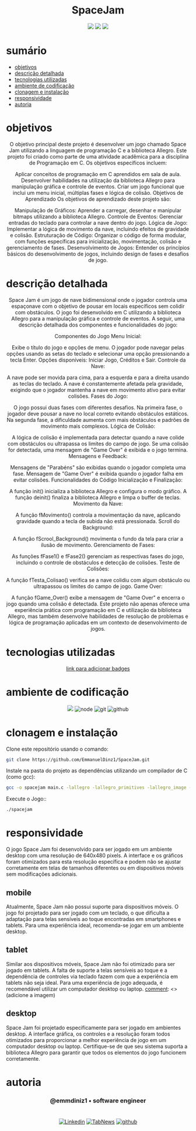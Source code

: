<h1 align="center"> SpaceJam </h1>

[comment]: <> (Adicione o seu usuário  e o nome do repositório)

<p align="center">
  <image
  src="https://img.shields.io/github/languages/count/EmmanuelDinz1/SpaceJam"
  />
  <image
  src="https://img.shields.io/github/languages/top/EmmanuelDinz1/SpaceJam"
  />
  <image
  src="https://img.shields.io/github/last-commit/EmmanuelDinz1/SpaceJam"
  />

</p>

# sumário 

- [objetivos](#id01)
- [descrição detalhada](#id01.01)
- [tecnologias utilizadas](#id02)
- [ambiente de codificação](#id03)
- [clonagem e instalação](#id04)
- [responsividade](#id06)
- [autoria](#id07)



# objetivos <a name="id01"></a>

<div  align='center'> 
  
O objetivo principal deste projeto é desenvolver um jogo chamado Space Jam utilizando a linguagem de programação C e a biblioteca Allegro. Este projeto foi criado como parte de uma atividade acadêmica para a disciplina de Programação em C. Os objetivos específicos incluem:

Aplicar conceitos de programação em C aprendidos em sala de aula.
Desenvolver habilidades na utilização da biblioteca Allegro para manipulação gráfica e controle de eventos.
Criar um jogo funcional que inclui um menu inicial, múltiplas fases e lógica de colisão.
Objetivos de Aprendizado
Os objetivos de aprendizado deste projeto são:

Manipulação de Gráficos: Aprender a carregar, desenhar e manipular bitmaps utilizando a biblioteca Allegro.
Controle de Eventos: Gerenciar entradas do teclado para controlar a nave dentro do jogo.
Lógica de Jogo: Implementar a lógica de movimento da nave, incluindo efeitos de gravidade e colisão.
Estruturação de Código: Organizar o código de forma modular, com funções específicas para inicialização, movimentação, colisão e gerenciamento de fases.
Desenvolvimento de Jogos: Entender os princípios básicos do desenvolvimento de jogos, incluindo design de fases e desafios de jogo.

</div>


# descrição detalhada <a name="id01.01"></a>

<div  align='center'> 
  Space Jam é um jogo de nave bidimensional onde o jogador controla uma espaçonave com o objetivo de pousar em locais específicos sem colidir com obstáculos. O jogo foi desenvolvido em C utilizando a biblioteca Allegro para a manipulação gráfica e controle de eventos. A seguir, uma descrição detalhada dos componentes e funcionalidades do jogo:

Componentes do Jogo
Menu Inicial:

Exibe o título do jogo e opções de menu.
O jogador pode navegar pelas opções usando as setas do teclado e selecionar uma opção pressionando a tecla Enter.
Opções disponíveis: Iniciar Jogo, Créditos e Sair.
Controle da Nave:

A nave pode ser movida para cima, para a esquerda e para a direita usando as teclas do teclado.
A nave é constantemente afetada pela gravidade, exigindo que o jogador mantenha a nave em movimento ativo para evitar colisões.
Fases do Jogo:

O jogo possui duas fases com diferentes desafios.
Na primeira fase, o jogador deve pousar a nave no local correto evitando obstáculos estáticos.
Na segunda fase, a dificuldade aumenta com mais obstáculos e padrões de movimento mais complexos.
Lógica de Colisão:

A lógica de colisão é implementada para detectar quando a nave colide com obstáculos ou ultrapassa os limites do campo de jogo.
Se uma colisão for detectada, uma mensagem de "Game Over" é exibida e o jogo termina.
Mensagens e Feedback:

Mensagens de "Parabéns" são exibidas quando o jogador completa uma fase.
Mensagem de "Game Over" é exibida quando o jogador falha em evitar colisões.
Funcionalidades do Código
Inicialização e Finalização:

A função init() inicializa a biblioteca Allegro e configura o modo gráfico.
A função deinit() finaliza a biblioteca Allegro e limpa o buffer de teclas.
Movimento da Nave:

A função fMovimento() controla a movimentação da nave, aplicando gravidade quando a tecla de subida não está pressionada.
Scroll do Background:

A função fScrool_Background() movimenta o fundo da tela para criar a ilusão de movimento.
Gerenciamento de Fases:

As funções fFase1() e fFase2() gerenciam as respectivas fases do jogo, incluindo o controle de obstáculos e detecção de colisões.
Teste de Colisões:

A função fTesta_Colisao() verifica se a nave colidiu com algum obstáculo ou ultrapassou os limites do campo de jogo.
Game Over:

A função fGame_Over() exibe a mensagem de "Game Over" e encerra o jogo quando uma colisão é detectada.
Este projeto não apenas oferece uma experiência prática com programação em C e utilização da biblioteca Allegro, mas também desenvolve habilidades de resolução de problemas e lógica de programação aplicadas em um contexto de desenvolvimento de jogos.
</div>


# tecnologias utilizadas <a name="id02"></a>

<div  align='center'> 

 <a href='https://dev.to/envoy_/150-badges-for-github-pnk'>  link para adicionar badges </a> 


</div>

# ambiente de codificação <a name="id03"></a>

<div  align='center'> 

![](https://img.shields.io/badge/VSCode-0D1117?style=for-the-badge&logo=visual%20studio%20code&logoColor=blue)
![node](https://img.shields.io/badge/Nodejs-0D1117?style=for-the-badge&logo=node.js&logoColor=green)
![git](https://img.shields.io/badge/GIT-0D1117?style=for-the-badge&logo=git&logoColor=red)
![github](https://img.shields.io/badge/Github-0D1117?style=for-the-badge&logo=github&logoColor=fff)
</div>


# clonagem e instalação <a name="id04"></a>

Clone este repositório usando o comando:

```bash
git clone https://github.com/EmmanuelDinz1/SpaceJam.git
```

Instale na pasta do projeto as dependências utilizando um compilador de C (como gcc):

```bash
gcc -o spacejam main.c -lallegro -lallegro_primitives -lallegro_image -lallegro_font 
```
Execute o Jogo::

```bash
./spacejam
```

# responsividade  <a name="id06"></a>

O jogo Space Jam foi desenvolvido para ser jogado em um ambiente desktop com uma resolução de 640x480 pixels. A interface e os gráficos foram otimizados para esta resolução específica e podem não se ajustar corretamente em telas de tamanhos diferentes ou em dispositivos móveis sem modificações adicionais.

## mobile 

Atualmente, Space Jam não possui suporte para dispositivos móveis. O jogo foi projetado para ser jogado com um teclado, o que dificulta a adaptação para telas sensíveis ao toque encontradas em smartphones e tablets. Para uma experiência ideal, recomenda-se jogar em um ambiente desktop.

[comment]: <> (adicione a imagem)

## tablet

Similar aos dispositivos móveis, Space Jam não foi otimizado para ser jogado em tablets. A falta de suporte a telas sensíveis ao toque e a dependência de controles via teclado fazem com que a experiência em tablets não seja ideal. Para uma experiência de jogo adequada, é recomendável utilizar um computador desktop ou laptop.
[comment]: <> (adicione a imagem)

## desktop 

Space Jam foi projetado especificamente para ser jogado em ambientes desktop. A interface gráfica, os controles e a resolução foram todos otimizados para proporcionar a melhor experiência de jogo em um computador desktop ou laptop. Certifique-se de que seu sistema suporta a biblioteca Allegro para garantir que todos os elementos do jogo funcionem corretamente.

[comment]: <> (adicione a imagem)

# autoria <a name="id07"></a>

[comment]: <> (Adicione seu nome e função)

<h3 align='center'> @emmdiniz1 • software engineer
 </h3>

#

<div  align='center'>

[![Linkedin](https://img.shields.io/badge/LinkedIn-0D1117?style=for-the-badge&logo=linkedin&logoColor=blue)](www.linkedin.com/in/emmanuel-diniz-a21b06235)
[![TabNews](https://img.shields.io/badge/tabnews-0D1117?style=for-the-badge&logo=Databricks&logoColor=fff)](https://www.tabnews.com.br/Cheroto1) [![github](https://img.shields.io/badge/Github-0D1117?style=for-the-badge&logo=github&logoColor=fff)](https://github.com/EmmanuelDinz1)
</div>
